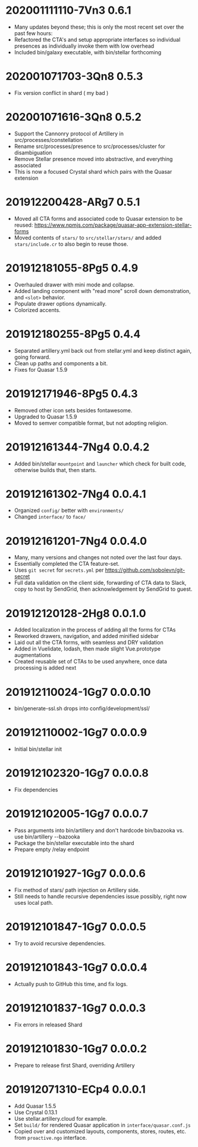 # 202001111110-7Vn3 0.6.1
* Many updates beyond these; this is only the most recent set over the past few hours:
* Refactored the CTA's and setup appropriate interfaces so individual presences as individually invoke them with low overhead
* Included bin/galaxy executable, with bin/stellar forthcoming

# 202001071703-3Qn8 0.5.3
* Fix version conflict in shard ( my bad )

# 202001071616-3Qn8 0.5.2
* Support the Cannonry protocol of Artillery in src/processes/constellation
* Rename src/processes/presence to src/processes/cluster for disambiguation
* Remove Stellar presence moved into abstractive, and everything associated
* This is now a focused Crystal shard which pairs with the Quasar extension

# 201912200428-ARg7 0.5.1
* Moved all CTA forms and associated code to Quasar extension to be reused: https://www.npmjs.com/package/quasar-app-extension-stellar-forms
* Moved contents of `stars/` to `src/stellar/stars/` and added `stars/include.cr` to also begin to reuse those.

# 201912181055-8Pg5 0.4.9
* Overhauled drawer with mini mode and collapse.
* Added landing component with "read more" scroll down demonstration, and `<slot>` behavior.
* Populate drawer options dynamically.
* Colorized accents.

# 201912180255-8Pg5 0.4.4
* Separated artillery.yml back out from stellar.yml and keep distinct again, going forward.
* Clean up paths and components a bit.
* Fixes for Quasar 1.5.9

# 201912171946-8Pg5 0.4.3
* Removed other icon sets besides fontawesome.
* Upgraded to Quasar 1.5.9
* Moved to semver compatible format, but not adopting religion.

# 201912161344-7Ng4 0.0.4.2
* Added bin/stellar `mountpoint` and `launcher` which check for built code, otherwise builds that, then starts.

# 201912161302-7Ng4 0.0.4.1
* Organized `config/` better with `environments/`
* Changed `interface/` to `face/`

# 201912161201-7Ng4 0.0.4.0
* Many, many versions and changes not noted over the last four days.
* Essentially completed the CTA feature-set.
* Uses `git secret` for `secrets.yml` per https://github.com/sobolevn/git-secret
* Full data validation on the client side, forwarding of CTA data to Slack, copy to host by SendGrid, then acknowledgement by SendGrid to guest.

# 201912120128-2Hg8 0.0.1.0
* Added localization in the process of adding all the forms for CTAs
* Reworked drawers, navigation, and added minified sidebar
* Laid out all the CTA forms, with seamless and DRY validation
* Added in Vuelidate, lodash, then made slight Vue.prototype augmentations
* Created reusable set of CTAs to be used anywhere, once data processing is added next

# 201912110024-1Gg7 0.0.0.10
* bin/generate-ssl.sh drops into config/development/ssl/

# 201912110002-1Gg7 0.0.0.9
* Initial bin/stellar init

# 201912102320-1Gg7 0.0.0.8
* Fix dependencies

# 201912102005-1Gg7 0.0.0.7
* Pass arguments into bin/artillery and don't hardcode bin/bazooka vs. use bin/artillery --bazooka
* Package the bin/stellar executable into the shard
* Prepare empty /relay endpoint

# 201912101927-1Gg7 0.0.0.6
* Fix method of stars/ path injection on Artillery side.
* Still needs to handle recursive dependencies issue possibly, right now uses local path.

# 201912101847-1Gg7 0.0.0.5
* Try to avoid recursive dependencies.

# 201912101843-1Gg7 0.0.0.4
* Actually push to GitHub this time, and fix logs.

# 201912101837-1Gg7 0.0.0.3
* Fix errors in released Shard

# 201912101830-1Gg7 0.0.0.2
* Prepare to release first Shard, overriding Artillery

# 201912071310-ECp4 0.0.0.1
* Add Quasar 1.5.5
* Use Crystal 0.13.1
* Use stellar.artillery.cloud for example.
* Set `build/` for rendered Quasar application in `interface/quasar.conf.js`
* Copied over and customized layouts, components, stores, routes, etc. from `proactive.ngo` interface.